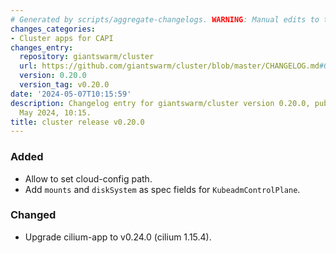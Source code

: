 ```yaml
---
# Generated by scripts/aggregate-changelogs. WARNING: Manual edits to this files will be overwritten.
changes_categories:
- Cluster apps for CAPI
changes_entry:
  repository: giantswarm/cluster
  url: https://github.com/giantswarm/cluster/blob/master/CHANGELOG.md#0200---2024-05-07
  version: 0.20.0
  version_tag: v0.20.0
date: '2024-05-07T10:15:59'
description: Changelog entry for giantswarm/cluster version 0.20.0, published on 07
  May 2024, 10:15.
title: cluster release v0.20.0
---
```


### Added
- Allow to set cloud-config path.
- Add `mounts` and `diskSystem` as spec fields for `KubeadmControlPlane`.
### Changed
- Upgrade cilium-app to v0.24.0 (cilium 1.15.4).
